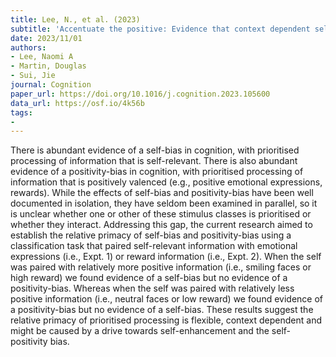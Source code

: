 ```yaml
---
title: Lee, N., et al. (2023)
subtitle: 'Accentuate the positive: Evidence that context dependent self-reference drives self-bias'
date: 2023/11/01
authors:
- Lee, Naomi A
- Martin, Douglas
- Sui, Jie
journal: Cognition
paper_url: https://doi.org/10.1016/j.cognition.2023.105600
data_url: https://osf.io/4k56b
tags:
- 
---
```


There is abundant evidence of a self-bias in cognition, with prioritised processing of information that is self-relevant. There is also abundant evidence of a positivity-bias in cognition, with prioritised processing of information that is positively valenced (e.g., positive emotional expressions, rewards). While the effects of self-bias and positivity-bias have been well documented in isolation, they have seldom been examined in parallel, so it is unclear whether one or other of these stimulus classes is prioritised or whether they interact. Addressing this gap, the current research aimed to establish the relative primacy of self-bias and positivity-bias using a classification task that paired self-relevant information with emotional expressions (i.e., Expt. 1) or reward information (i.e., Expt. 2). When the self was paired with relatively more positive information (i.e., smiling faces or high reward) we found evidence of a self-bias but no evidence of a positivity-bias. Whereas when the self was paired with relatively less positive information (i.e., neutral faces or low reward) we found evidence of a positivity-bias but no evidence of a self-bias. These results suggest the relative primacy of prioritised processing is flexible, context dependent and might be caused by a drive towards self-enhancement and the self-positivity bias.
